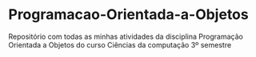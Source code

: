 # Programacao-Orientada-a-Objetos

Repositório com todas as minhas atividades da disciplina Programação Orientada a Objetos do curso Ciências da computação 3º semestre
